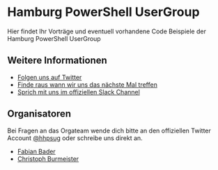 # Hamburg PowerShell UserGroup

Hier findet Ihr Vorträge und eventuell vorhandene Code Beispiele der Hamburg PowerShell UserGroup

## Weitere Informationen

* [Folgen uns auf Twitter](https://twitter.com/hhpsug)
* [Finde raus wann wir uns das nächste Mal treffen](https://www.meetup.com/Hamburg-PowerShell-User-Group)
* [Sprich mit uns im offiziellen Slack Channel](https://join.slack.com/t/hhpsug/shared_invite/enQtMzgwNzA0NjE2NzUyLTYyNzFhMzkyY2JkMGRkYjMyODhjMjc1NjEzODhmZDNlYTU3MjhlZDI5YWNhMDZlMjk1MzcxOTdiNzczMjc1M2Y)

## Organisatoren

Bei Fragen an das Orgateam wende dich bitte an den offiziellen Twitter Account [@hhpsug](https://twitter.com/hhpsug) oder schreibe uns direkt an.
* [Fabian Bader](https://twitter.com/fabian_bader)
* [Christoph Burmeister](https://twitter.com/_Burbert)
